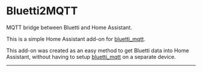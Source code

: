 # Bluetti2MQTT

MQTT bridge between Bluetti and Home Assistant.

This is a simple Home Assistant add-on for [bluetti_mqtt](https://github.com/warhammerkid/bluetti_mqtt).

This add-on was created as an easy method to get Bluetti data into Home Assistant, without having to setup [bluetti_mqtt](https://github.com/warhammerkid/bluetti_mqtt) on a separate device.

___
